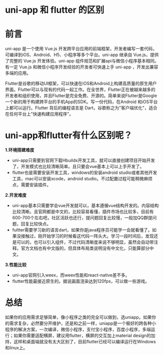 # uni-app 和 flutter 的区别 



# 前言



uni-app 是一个使用 Vue.js 开发跨平台应用的前端框架，开发者编写一套代码，可编译到iOS、Android、H5、小程序等多个平台。uni-app 继承自 Vue.js，提供了完整的 Vue.js 开发体验。uni-app 组件规范和扩展api与微信小程序基本相同。有一定 Vue.js 和微信小程序开发经验的开发者可快速上手 uni-app ，开发出兼容多端的应用。

Flutter是谷歌的移动UI框架，可以快速在iOS和Android上构建高质量的原生用户界面。Flutter可以与现有的代码一起工作。在全世界，Flutter正在被越来越多的开发者和组织使用，并且Flutter是完全免费、开源的。简单来说Flutter是Google一个新的用于构建跨平台的手机App的SDK。写一份代码，在Android 和iOS平台上都可以运行。Flutter 背后的编程语言是 Dart，谷歌称之为"客户端优化"，适合在任何平台上"快速构建应用程序"。

# uni-app和flutter有什么区别呢？

**1.环境搭建难度**

- uni-app只需要到官网下载Hbuildx开发工具，就可以直接创建项目开始开发了，开发模式也比较清晰简单。且只要会vue基本上可以上手开发了。
- flutter也是需要安装开发工具，windows的安装android studio或者其他开发工具，mac可以安装xcode，android studio。不过配置过程可能稍微麻烦点，需要安装插件。

**2.开发难度**

- uni-app基本只需要学会vue开发就可以，基本遵循vue结构开发的。内容结构比较清晰。且官网都是中文的，比较容易看懂，插件市场也比较多，目前有600-700个左右吧，社区活跃也还行，提问题回复比较慢，一般加QQ群提问题，回复比较快点。
- fultter需要学习新的语言dart，如果你是java程序员可能学一会就看懂了。如果没接触过，刚开始学习的时候看这代码一阵头大。学习一段时间后，发现还是可以的，也可以引入组件，不过代码清晰度来说不够明显，虽然会自动带注释。官方文档也有中文版的，但具体布局类说明没有中文化，只能算部分中文。

**3.性能比较**

- uni-app官网引入weex，而weex性能和react-native差不多。
- flutter性能最接近原生的。据说画面渲染达到120fps，可以做一些游戏。

# 总结

如果你的应用需求足够简单，像小程序之类的完全可以做到，选uniapp。如果你的需求复杂，必然要分开维护，还是和之前一样，uniapp是一个极好的跨各种小程序的解决方案，一次编译，微信小程序，支付宝小程序，百度小程序，多端运行；如果你需要适配横屏，建议用flutter，横屏的交互加上material design的加持，这样和桌面端就没有太大区别了，目前flutter已经可以编译运行在Windows和linux上。